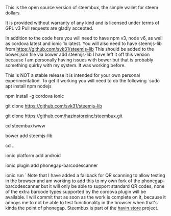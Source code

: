 This is the open source version of steembux, the simple wallet for steem dollars.

It is provided without warranty of any kind and is licensed under terms of GPL v3
Pull requests are gladly accepted.

In addition to the code here you will need to have npm v3, node v6, as well as cordova latest and ionic 1x latest.
You will also need to have steemjs-lib from https://github.com/svk31/steemjs-lib
This should be added to the bower.json file via bower add steemjs-lib
I have left it off this version because I am personally having issues with bower but that is probably something quirky with my system.  It was working before.

This is NOT a stable release it is intended for your own personal experimentation.
To get it working you will need to do the following
`sudo apt install npm nodejs

npm install -g cordova ionic

git clone https://github.com/svk31/steemjs-lib

git clone https://github.com/hazinstoreinc/steembux.git

cd steembux/www

bower add steemjs-lib

cd ..

ionic platform add android

ionic plugin add phonegap-barcodescanner

ionic run
`
Note that I have added a fallback for QR scanning to allow testing in the browser and am working to add this to my own fork of the phonegap-barcodescanner but it will only be able to support standard QR codes, none of the extra barcode types supported by the cordova plugin will be available.
I will commit that as soon as the work is complete on it, because it annoys me to not be able to test functionality in the browser when that's kinda the point of phonegap.
Steembux is part of the [havin.store](www.havin.store) project.

